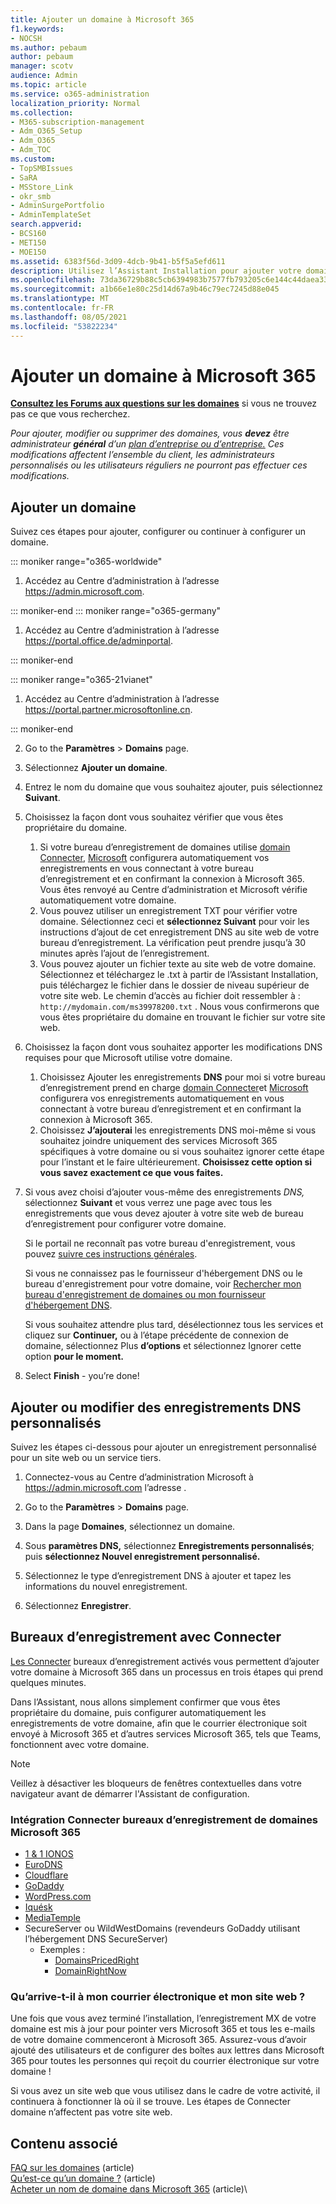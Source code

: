 ```yaml
---
title: Ajouter un domaine à Microsoft 365
f1.keywords:
- NOCSH
ms.author: pebaum
author: pebaum
manager: scotv
audience: Admin
ms.topic: article
ms.service: o365-administration
localization_priority: Normal
ms.collection:
- M365-subscription-management
- Adm_O365_Setup
- Adm_O365
- Adm_TOC
ms.custom:
- TopSMBIssues
- SaRA
- MSStore_Link
- okr_smb
- AdminSurgePortfolio
- AdminTemplateSet
search.appverid:
- BCS160
- MET150
- MOE150
ms.assetid: 6383f56d-3d09-4dcb-9b41-b5f5a5efd611
description: Utilisez l’Assistant Installation pour ajouter votre domaine à Microsoft 365 dans le Centre d’administration Microsoft 365 en ajoutant un enregistrement DNS à votre hôte DNS.
ms.openlocfilehash: 73da36729b88c5cb6394983b7577fb793205c6e144c44daea3346c12721e1df6
ms.sourcegitcommit: a1b66e1e80c25d14d67a9b46c79ec7245d88e045
ms.translationtype: MT
ms.contentlocale: fr-FR
ms.lasthandoff: 08/05/2021
ms.locfileid: "53822234"
---
```

# <a name="add-a-domain-to-microsoft-365"></a>Ajouter un domaine à Microsoft 365

 **[Consultez les Forums aux questions sur les domaines](domains-faq.yml)** si vous ne trouvez pas ce que vous recherchez. 
  
 *Pour ajouter, modifier ou supprimer des domaines, vous **devez** être administrateur **général** d’un [plan d’entreprise ou d’entreprise.](https://products.office.com/business/office) Ces modifications affectent l’ensemble du  client, *les administrateurs personnalisés* ou les utilisateurs réguliers ne pourront pas effectuer ces modifications.*  

 ## <a name="add-a-domain"></a>Ajouter un domaine

Suivez ces étapes pour ajouter, configurer ou continuer à configurer un domaine. 

::: moniker range="o365-worldwide"

1. Accédez au Centre d’administration à l’adresse <a href="https://go.microsoft.com/fwlink/p/?linkid=2024339" target="_blank">https://admin.microsoft.com</a>.

::: moniker-end
::: moniker range="o365-germany"

1. Accédez au Centre d’administration à l’adresse <a href="https://go.microsoft.com/fwlink/p/?linkid=848041" target="_blank">https://portal.office.de/adminportal</a>.

::: moniker-end

::: moniker range="o365-21vianet"

1. Accédez au Centre d’administration à l’adresse <a href="https://go.microsoft.com/fwlink/p/?linkid=850627" target="_blank">https://portal.partner.microsoftonline.cn</a>.

::: moniker-end
    
2. Go to the **Paramètres**  >  **Domains** page. 

3. Sélectionnez **Ajouter un domaine**.
    
4. Entrez le nom du domaine que vous souhaitez ajouter, puis sélectionnez **Suivant**.
    
5. Choisissez la façon dont vous souhaitez vérifier que vous êtes propriétaire du domaine.
    
    1. Si votre bureau d’enregistrement de domaines utilise [domain Connecter](#domain-connect-registrars-integrating-with-microsoft-365), [Microsoft](../get-help-with-domains/domain-connect.md) configurera automatiquement vos enregistrements en vous connectant à votre bureau d’enregistrement et en confirmant la connexion à Microsoft 365. Vous êtes renvoyé au Centre d’administration et Microsoft vérifie automatiquement votre domaine.
    2. Vous pouvez utiliser un enregistrement TXT pour vérifier votre domaine. Sélectionnez ceci et **sélectionnez Suivant** pour voir les instructions d’ajout de cet enregistrement DNS au site web de votre bureau d’enregistrement. La vérification peut prendre jusqu’à 30 minutes après l’ajout de l’enregistrement. 
    3. Vous pouvez ajouter un fichier texte au site web de votre domaine. Sélectionnez et téléchargez le .txt à partir de l’Assistant Installation, puis téléchargez le fichier dans le dossier de niveau supérieur de votre site web. Le chemin d’accès au fichier doit ressembler à : `http://mydomain.com/ms39978200.txt` . Nous vous confirmerons que vous êtes propriétaire du domaine en trouvant le fichier sur votre site web.
    
6. Choisissez la façon dont vous souhaitez apporter les modifications DNS requises pour que Microsoft utilise votre domaine.
    
    1. Choisissez Ajouter les enregistrements **DNS** pour moi si votre bureau d’enregistrement prend en charge [domain Connecter](#domain-connect-registrars-integrating-with-microsoft-365)et [Microsoft](../get-help-with-domains/domain-connect.md) configurera vos enregistrements automatiquement en vous connectant à votre bureau d’enregistrement et en confirmant la connexion à Microsoft 365.
    2. Choisissez **J’ajouterai** les enregistrements DNS moi-même si vous souhaitez joindre uniquement des services Microsoft 365 spécifiques à votre domaine ou si vous souhaitez ignorer cette étape pour l’instant et le faire ultérieurement. **Choisissez cette option si vous savez exactement ce que vous faites.**

7. Si vous avez choisi d’ajouter vous-même des enregistrements *DNS,*  sélectionnez **Suivant** et vous verrez une page avec tous les enregistrements que vous devez ajouter à votre site web de bureau d’enregistrement pour configurer votre domaine. 

    Si le portail ne reconnaît pas votre bureau d'enregistrement, vous pouvez [suivre ces instructions générales](../get-help-with-domains/create-dns-records-at-any-dns-hosting-provider.md).
    
    Si vous ne connaissez pas le fournisseur d'hébergement DNS ou le bureau d'enregistrement pour votre domaine, voir [Rechercher mon bureau d'enregistrement de domaines ou mon fournisseur d'hébergement DNS](../get-help-with-domains/find-your-domain-registrar.md).
    
    Si vous souhaitez attendre plus tard, désélectionnez tous les services et cliquez sur **Continuer,** ou à l’étape précédente de connexion de domaine, sélectionnez Plus **d’options** et sélectionnez Ignorer cette option **pour le moment.**
    
8. Select **Finish** - you’re done!

## <a name="add-or-edit-custom-dns-records"></a>Ajouter ou modifier des enregistrements DNS personnalisés

Suivez les étapes ci-dessous pour ajouter un enregistrement personnalisé pour un site web ou un service tiers.

1. Connectez-vous au Centre d’administration Microsoft à <a href="https://go.microsoft.com/fwlink/p/?linkid=2024339" target="_blank">https://admin.microsoft.com</a> l’adresse .

2. Go to the **Paramètres**   >  **Domains** page.

3. Dans la page **Domaines**, sélectionnez un domaine. 
    
4. Sous **paramètres DNS,** sélectionnez **Enregistrements personnalisés**; puis **sélectionnez Nouvel enregistrement personnalisé.**

5. Sélectionnez le type d’enregistrement DNS à ajouter et tapez les informations du nouvel enregistrement.
    
6. Sélectionnez **Enregistrer**.

## <a name="registrars-with-domain-connect"></a>Bureaux d’enregistrement avec Connecter

[Les Connecter](https://www.domainconnect.org/) bureaux d’enregistrement activés vous permettent d’ajouter votre domaine à Microsoft 365 dans un processus en trois étapes qui prend quelques minutes. 
  
Dans l’Assistant, nous allons simplement confirmer que vous êtes propriétaire du domaine, puis configurer automatiquement les enregistrements de votre domaine, afin que le courrier électronique soit envoyé à Microsoft 365 et d’autres services Microsoft 365, tels que Teams, fonctionnent avec votre domaine.
  
> [!NOTE]
> Veillez à désactiver les bloqueurs de fenêtres contextuelles dans votre navigateur avant de démarrer l'Assistant de configuration.
  
### <a name="domain-connect-registrars-integrating-with-microsoft-365"></a>Intégration Connecter bureaux d’enregistrement de domaines Microsoft 365

- [1 &amp; 1 IONOS](https://www.1and1.com/)
- [EuroDNS](https://www.eurodns.com/)
- [Cloudflare](https://www.cloudflare.com/)
- [GoDaddy](https://www.godaddy.com/)
- [WordPress.com](https://wordpress.com/)
- [Iquésk](https://www.plesk.com/)
- [MediaTemple](https://mediatemple.net/)
- SecureServer ou WildWestDomains (revendeurs GoDaddy utilisant l’hébergement DNS SecureServer)
    - Exemples :
        - [DomainsPricedRight](https://www.domainspricedright.com/products/domain-registration)
        - [DomainRightNow](https://www.domainrightnow.com/)

### <a name="what-happens-to-my-email-and-website"></a>Qu’arrive-t-il à mon courrier électronique et mon site web ?

Une fois que vous avez terminé l’installation, l’enregistrement MX de votre domaine est mis à jour pour pointer vers Microsoft 365 et tous les e-mails de votre domaine commenceront à Microsoft 365. Assurez-vous d’avoir ajouté des utilisateurs et de configurer des boîtes aux lettres dans Microsoft 365 pour toutes les personnes qui reçoit du courrier électronique sur votre domaine !
  
Si vous avez un site web que vous utilisez dans le cadre de votre activité, il continuera à fonctionner là où il se trouve. Les étapes de Connecter domaine n’affectent pas votre site web.

## <a name="related-content"></a>Contenu associé

[FAQ sur les domaines](domains-faq.yml) (article)\
[Qu’est-ce qu’un domaine ?](../get-help-with-domains/what-is-a-domain.md) (article)\
[Acheter un nom de domaine dans Microsoft 365](../get-help-with-domains/buy-a-domain-name.md) (article)\